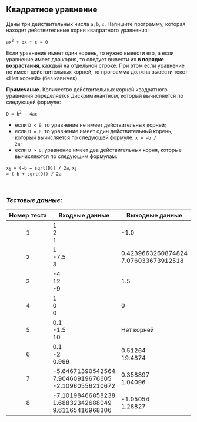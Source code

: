 ## Квадратное уравнение

Даны три действительных числа <code>a</code>, <code>b</code>, <code>c</code>.
Напишите программу, которая находит действительные корни квадратного уравнения:

<code>ax<sup>2</sup> + bx + c = 0</code>

Если уравнение имеет один корень, то нужно вывести его, а если уравнение имеет два корня,
то следует вывести их **в порядке возрастания**, каждый на отдельной строке.
При этом если уравнение не имеет действительных корней, то программа должна вывести текст «Нет корней» (без кавычек).

**Примечание.** Количество действительных корней квадратного уравнения определяется дискриминантном, который вычисляется по следующей формуле:

<code>D = b<sup>2</sup> − 4ac</code>

- если <code>D < 0</code>, то уравнение не имеет действительных корней;
- если <code>D = 0</code>, то уравнение имеет один действительный корень, который вычисляется по следующей формуле:
<code>x = −b / 2a</code>;
- если <code>D > 0</code>, уравнение имеет два действительных корня, которые вычисляются по следующим формулам:

<code>x<sub>1</sub> = (−b  − sqrt(D)) / 2a</code>, <code>x<sub>2</sub> = (−b  + sqrt(D)) / 2a</code>

<br>

### *Тестовые данные:*

| Номер теста | Входные данные                                             | Выходные данные                         |
|:-----------:|------------------------------------------------------------|-----------------------------------------|
|      1      | 1<br>2<br>1                                                | -1.0                                    |
|      2      | 1<br>-7.5<br>3                                             | 0.4239663260874824<br>7.076033673912518 |
|      3      | -4<br>12<br>-9                                             | 1.5                                     |
|      4      | 1<br>0<br>0                                                | 0                                       |
|      5      | 0.1<br>-1.5<br>10                                          | Нет корней                              |
|      6      | 0.1<br>-2<br>0.999                                         | 0.51264<br>19.4874                      |
|      7      | -5.64671390542564<br>7.90460919676605<br>-2.10960556210672 | 0.358897<br>1.04096                     |
|      8      | -7.10198466858238<br>1.68832342688049<br>9.61165416968306  | -1.05054<br>1.28827                     |
